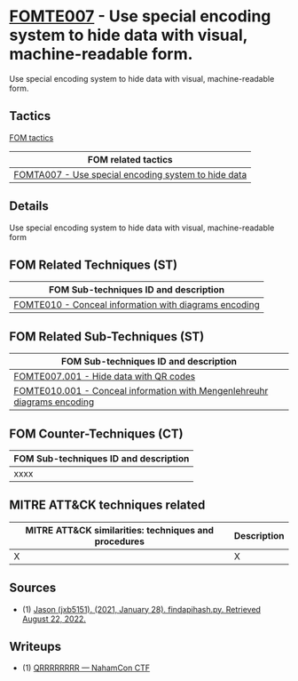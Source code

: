 # [FOMTE007](https://github.com/blue101010/FOM/blob/main/techniques/FOMTE007.md) - Use special encoding system to hide data with visual, machine-readable form.

Use special encoding system to hide data with visual, machine-readable form.

## Tactics

[FOM tactics](https://github.com/blue101010/FOM/blob/main/tactics/tactics.md)

| FOM related tactics  |
| --------------------------------------- |
| [FOMTA007 - Use special encoding system to hide data  ](https://github.com/blue101010/FOM/blob/main/techniques/FOMTA007.md)   |


## Details

Use special encoding system to hide data with visual, machine-readable form

## FOM Related Techniques (ST)

| FOM Sub-techniques ID and description  |
| --------------------------------------- |
| [FOMTE010 - Conceal information with diagrams encoding](https://github.com/blue101010/FOM/blob/main/techniques/FOMTE010.md) |

## FOM Related Sub-Techniques (ST)

| FOM Sub-techniques ID and description  |
| --------------------------------------- |
| [FOMTE007.001 - Hide data with QR codes](https://github.com/blue101010/FOM/blob/main/techniques/FOMTE007.001.md)   |
| [FOMTE010.001 - Conceal information with Mengenlehreuhr diagrams encoding](https://github.com/blue101010/FOM/blob/main/techniques/FOMTE010.md) |


## FOM Counter-Techniques (CT)

| FOM Sub-techniques ID  and description  |
| --------------------------------------- |
| xxxx   |

## MITRE ATT&CK techniques related

|  MITRE ATT&CK similarities: techniques and procedures |       Description               |
| --------------------------------------------------- | ----------------------------------|
| X  | X |


## Sources

 - (1) [Jason (jxb5151). (2021, January 28). findapihash.py. Retrieved August 22, 2022.](https://github.com/MITRECND/malchive/blob/main/malchive/utilities/findapihash.py)

## Writeups

 - (1) [QRRRRRRRR — NahamCon CTF](https://medium.com/@inferiorak/qrrrrrrrr-nahamcon-ctf-2024-writeup-by-inferiorak-063406df187e)

